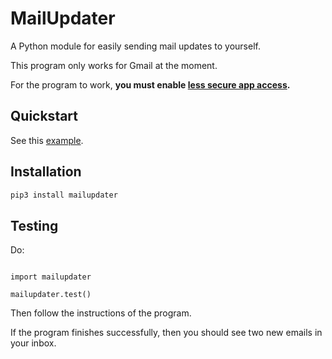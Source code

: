 # MailUpdater

A Python module for easily sending mail updates to yourself.

This program only works for Gmail at the moment.

For the program to work, **you must enable [less secure app access](https://myaccount.google.com/security).**

## Quickstart

See this [example](mailupdater/example.py).

## Installation

```bash
pip3 install mailupdater
```

## Testing

Do:

```python3

import mailupdater

mailupdater.test()

```

Then follow the instructions of the program.

If the program finishes successfully, then you should see two new emails in your inbox.

